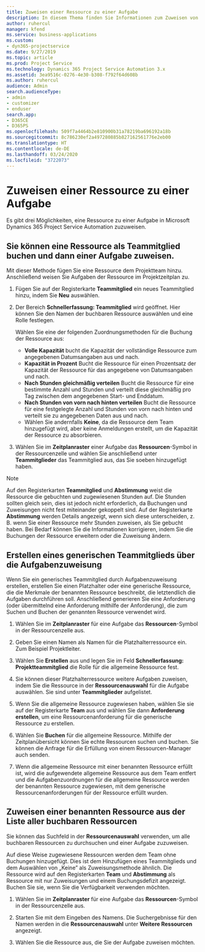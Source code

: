 ```yaml
---
title: Zuweisen einer Ressource zu einer Aufgabe
description: In diesem Thema finden Sie Informationen zum Zuweisen von Ressourcen zu Aufgaben.
author: ruhercul
manager: kfend
ms.service: business-applications
ms.custom:
- dyn365-projectservice
ms.date: 9/27/2019
ms.topic: article
ms.prod: Project Service
ms.technology: Dynamics 365 Project Service Automation 3.x
ms.assetid: 3ea9516c-0276-4e30-b308-f792f64d608b
ms.author: ruhercul
audience: Admin
search.audienceType:
- admin
- customizer
- enduser
search.app:
- D365CE
- D365PS
ms.openlocfilehash: 509f7a4464b2e810900b31a78219ba696192a18b
ms.sourcegitcommit: 8c786230ef2a497280885b827162561776e2eb00
ms.translationtype: HT
ms.contentlocale: de-DE
ms.lasthandoff: 03/24/2020
ms.locfileid: "3722073"
---
```

# <a name="assign-a-resource-to-a-task"></a>Zuweisen einer Ressource zu einer Aufgabe

Es gibt drei Möglichkeiten, eine Ressource zu einer Aufgabe in Microsoft Dynamics 365 Project Service Automation zuzuweisen.

## <a name="book-a-resource-as-a-team-member-and-then-assign-the-resource-to-a-task"></a>Sie können eine Ressource als Teammitglied buchen und dann einer Aufgabe zuweisen.

Mit dieser Methode fügen Sie eine Ressource dem Projektteam hinzu. Anschließend weisen Sie Aufgaben der Ressource im Projektzeitplan zu.

1. Fügen Sie auf der Registerkarte **Teammitglied** ein neues Teammitglied hinzu, indem Sie **Neu** auswählen. 

2. Der Bereich **Schnellerfassung: Teammitglied** wird geöffnet. Hier können Sie den Namen der buchbaren Ressource auswählen und eine Rolle festlegen. 

    Wählen Sie eine der folgenden Zuordnungsmethoden für die Buchung der Ressource aus:

    - **Volle Kapazität** bucht die Kapazität der vollständige Ressource zum angegebenen Datumsangaben aus und nach.
    - **Kapazität in Prozent** Bucht die Ressource für einen Prozentsatz der Kapazität der Ressource für das angegebene von Datumsangaben und nach.
    - **Nach Stunden gleichmäßig verteilen** Bucht die Ressource für eine bestimmte Anzahl und Stunden und verteilt diese gleichmäßig pro Tag zwischen dem angegebenen Start- und Enddatum.
    - **Nach Stunden von vorn nach hinten verteilen** Bucht die Ressource für eine festgelegte Anzahl und Stunden von vorn nach hinten und verteilt sie zu angegebenen Daten aus und nach.
    - Wählen Sie andernfalls **Keine**, da die Ressource dem Team hinzugefügt wird, aber keine Anmeldungen erstellt, um die Kapazität der Ressource zu absorbieren.

3. Wählen Sie im **Zeitplanraster** einer Aufgabe das **Ressourcen**-Symbol in der Ressourcenzelle und wählen Sie anschließend unter **Teammitglieder** das Teammitglied aus, das Sie soeben hinzugefügt haben. 

> [!NOTE]
> Auf den Registerkarten **Teammitglied** und **Abstimmung** weist die Ressource die gebuchten und zugewiesenen Stunden auf. Die Stunden sollten gleich sein, dies ist jedoch nicht erforderlich, da Buchungen und Zuweisungen nicht fest miteinander gekoppelt sind. Auf der Registerkarte **Abstimmung** werden Details angezeigt, wenn sich diese unterscheiden, z. B. wenn Sie einer Ressource mehr Stunden zuweisen, als Sie gebucht haben. Bei Bedarf können Sie die Informationen korrigieren, indem Sie die Buchungen der Ressource erweitern oder die Zuweisung ändern.

## <a name="create-a-generic-team-member-through-task-assignment"></a>Erstellen eines generischen Teammitglieds über die Aufgabenzuweisung

Wenn Sie ein generisches Teammitglied durch Aufgabenzuweisung erstellen, erstellen Sie einen Platzhalter oder eine generische Ressource, die die Merkmale der benannten Ressource beschreibt, die letztendlich die Aufgaben durchführen soll. Anschließend generieren Sie eine Anforderung (oder übermittelnd eine Anforderung mithilfe der Anforderung), die zum Suchen und Buchen der genannten Ressource verwendet wird.

1. Wählen Sie im **Zeitplanraster** für eine Aufgabe das **Ressourcen**-Symbol in der Ressourcenzelle aus.

2. Geben Sie einen Namen als Namen für die Platzhalterressource ein. Zum Beispiel Projektleiter.

3. Wählen Sie **Erstellen** aus und legen Sie im Feld **Schnellerfassung: Projektteammitglied** die Rolle für die allgemeine Ressource fest.

4. Sie können dieser Platzhalterressource weitere Aufgaben zuweisen, indem Sie die Ressource in der **Ressourcenauswahl** für die Aufgabe auswählen. Sie sind unter **Teammitglieder** aufgelistet.

5. Wenn Sie die allgemeine Ressource zugewiesen haben, wählen Sie sie auf der Registerkarte **Team** aus und wählen Sie dann **Anforderung erstellen**, um eine Ressourcenanforderung für die generische Ressource zu erstellen.

6. Wählen Sie **Buchen** für die allgemeine Ressource. Mithilfe der Zeitplanübersicht können Sie echte Ressourcen suchen und buchen. Sie können die Anfrage für die Erfüllung von einem Ressourcen-Manager auch senden.

7. Wenn die allgemeine Ressource mit einer benannten Ressource erfüllt ist, wird die aufgewendete allgemeine Ressource aus dem Team entfert und die Aufgabenzuordnungen für die allgemeine Ressource werden der benannten Ressource zugewiesen, mit dem generische Ressourcenanforderungen für der Ressource erfüllt wurden.

## <a name="assign-a-named-resource-from-the-list-of-all-bookable-resources"></a>Zuweisen einer benannten Ressource aus der Liste aller buchbaren Ressourcen

Sie können das Suchfeld in der **Ressourcenauswahl** verwenden, um alle buchbaren Ressourcen zu durchsuchen und einer Aufgabe zuzuweisen.

Auf diese Weise zugewiesene Ressourcen werden dem Team ohne Buchungen hinzugefügt. Dies ist dem Hinzufügen eines Teammitglieds und dem Auswählen von „Keine” als Zuweisungsmethode ähnlich. Die Ressource wird auf den Registerkarten **Team** und **Abstimmung** als Ressource mit nur Zuweisungen und einem Buchungsdefizit angezeigt. Buchen Sie sie, wenn Sie die Verfügbarkeit verwenden möchten.

1. Wählen Sie im **Zeitplanraster** für eine Aufgabe das **Ressourcen**-Symbol in der Ressourcenzelle aus.

2. Starten Sie mit dem Eingeben des Namens. Die Suchergebnisse für den Namen werden in die **Ressourcenauswahl** unter **Weitere Ressourcen** angezeigt.

3. Wählen Sie die Ressource aus, die Sie der Aufgabe zuweisen möchten.

